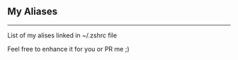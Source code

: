 ## My Aliases
---

List of my alises linked in ~/.zshrc file

Feel free to enhance it for you or PR me ;)


